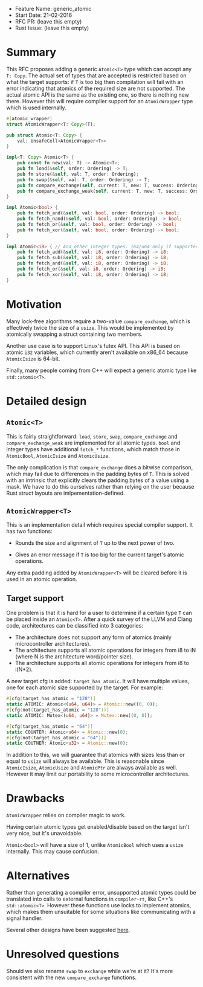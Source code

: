 - Feature Name: generic_atomic
- Start Date: 21-02-2016
- RFC PR: (leave this empty)
- Rust Issue: (leave this empty)

# Summary
[summary]: #summary

This RFC proposes adding a generic `Atomic<T>` type which can accept any `T: Copy`. The actual set of types that are accepted is restricted based on what the target supports: if `T` is too big then compilation will fail with an error indicating that atomics of the required size are not supported. The actual atomic API is the same as the existing one, so there is nothing new there. However this will require compiler support for an `AtomicWrapper` type which is used internally.

```rust
#[atomic_wrapper]
struct AtomicWrapper<T: Copy>(T);

pub struct Atomic<T: Copy> {
    val: UnsafeCell<AtomicWrapper<T>>
}

impl<T: Copy> Atomic<T> {
    pub const fn new(val: T) -> Atomic<T>;
    pub fn load(&self, order: Ordering) -> T;
    pub fn store(&self, val: T, order: Ordering);
    pub fn swap(&self, val: T, order: Ordering) -> T;
    pub fn compare_exchange(self, current: T, new: T, success: Ordering, failure: Ordering) -> T;
    pub fn compare_exchange_weak(self, current: T, new: T, success: Ordering, failure: Ordering) -> (T, bool);
}

impl Atomic<bool> {
    pub fn fetch_and(&self, val: bool, order: Ordering) -> bool;
    pub fn fetch_nand(&self, val: bool, order: Ordering) -> bool;
    pub fn fetch_or(&self, val: bool, order: Ordering) -> bool;
    pub fn fetch_xor(&self, val: bool, order: Ordering) -> bool;
}

impl Atomic<i8> { // And other integer types. i64/u64 only if supported by target.
    pub fn fetch_add(&self, val: i8, order: Ordering) -> i8;
    pub fn fetch_sub(&self, val: i8, order: Ordering) -> i8;
    pub fn fetch_and(&self, val: i8, order: Ordering) -> i8;
    pub fn fetch_or(&self, val: i8, order: Ordering) -> i8;
    pub fn fetch_xor(&self, val: i8, order: Ordering) -> i8;
}
```

# Motivation
[motivation]: #motivation

Many lock-free algorithms require a two-value `compare_exchange`, which is effectively twice the size of a `usize`. This would be implemented by atomically swapping a struct containing two members.

Another use case is to support Linux's futex API. This API is based on atomic `i32` variables, which currently aren't available on x86_64 because `AtomicIsize` is 64-bit.

Finally, many people coming from C++ will expect a generic atomic type like `std::atomic<T>`.

# Detailed design
[design]: #detailed-design

## `Atomic<T>`

This is fairly straightforward: `load`, `store`, `swap`, `compare_exchange` and `compare_exchange_weak` are implemented for all atomic types. `bool` and integer types have additional `fetch_*` functions, which match those in `AtomicBool`, `AtomicIsize` and `AtomicUsize`.

The only complication is that `compare_exchange` does a bitwise comparison, which may fail due to differences in the padding bytes of `T`. This is solved with an intrinsic that explicitly clears the padding bytes of a value using a mask. We have to do this ourselves rather than relying on the user because Rust struct layouts are imlpementation-defined.

## `AtomicWrapper<T>`

This is an implementation detail which requires special compiler support. It has two functions:

- Rounds the size and alignment of `T` up to the next power of two.

- Gives an error message if `T` is too big for the current target's atomic operations.

Any extra padding added by `AtomicWrapper<T>` will be cleared before it is used in an atomic operation.

## Target support

One problem is that it is hard for a user to determine if a certain type `T` can be placed inside an `Atomic<T>`. After a quick survey of the LLVM and Clang code, architectures can be classified into 3 categories:

- The architecture does not support any form of atomics (mainly microcontroller architectures).
- The architecture supports all atomic operations for integers from i8 to iN (where N is the architecture word/pointer size).
- The architecture supports all atomic operations for integers from i8 to i(N*2).

A new target cfg is added: `target_has_atomic`. It will have multiple values, one for each atomic size supported by the target. For example:

```rust
#[cfg(target_has_atomic = "128")]
static ATOMIC: Atomic<(u64, u64)> = Atomic::new((0, 0));
#[cfg(not(target_has_atomic = "128"))]
static ATOMIC: Mutex<(u64, u64)> = Mutex::new((0, 0));

#[cfg(target_has_atomic = "64")]
static COUNTER: Atomic<u64> = Atomic::new(0);
#[cfg(not(target_has_atomic = "64"))]
static COUTNER: Atomic<u32> = Atomic::new(0);
```

In addition to this, we will guarantee that atomics with sizes less than or equal to `usize` will always be available. This is reasonable since `AtomicIsize`, `AtomicUsize` and `AtomicPtr` are always available as well. However it may limit our portability to some microcontroller architectures.


# Drawbacks
[drawbacks]: #drawbacks

`AtomicWrapper` relies on compiler magic to work.

Having certain atomic types get enabled/disable based on the target isn't very nice, but it's unavoidable.

`Atomic<bool>` will have a size of 1, unlike `AtomicBool` which uses a `usize` internally. This may cause confusion.

# Alternatives
[alternatives]: #alternatives

Rather than generating a compiler error, unsupported atomic types could be translated into calls to external functions in `compiler-rt`, like C++'s `std::atomic<T>`. However these functions use locks to implement atomics, which makes them unsuitable for some situations like communicating with a signal handler.

Several other designs have been suggested [here](https://internals.rust-lang.org/t/pre-rfc-extended-atomic-types/3068).

# Unresolved questions
[unresolved]: #unresolved-questions

Should we also rename `swap` to `exchange` while we're at it? It's more consistent with the new `compare_exchange` functions.
